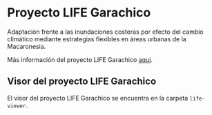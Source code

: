 # Proyecto LIFE Garachico

Adaptación frente a las inundaciones costeras por efecto del cambio climático mediante estrategias flexibles en áreas urbanas de la Macaronesia.

Más información del proyecto LIFE Garachico [aquí](https://lifegarachico.eu/).

## Visor del proyecto LIFE Garachico

El visor del proyecto LIFE Garachico se encuentra en la carpeta `life-viewer`.
